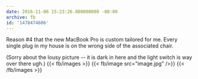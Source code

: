 ```yaml
---
date: 2016-11-06 15:23:26.000000000 -08:00
archive: fb
id: '1478474606'
---
```


Reason #4 that the new MacBook Pro is custom tailored for me. Every single plug in my house is on the wrong side of the associated chair.

(Sorry about the lousy picture -- it is dark in here and the light switch is way over there ugh.)
{{< fb/images >}}
{{< fb/image src="image.jpg" />}}
{{< /fb/images >}}
